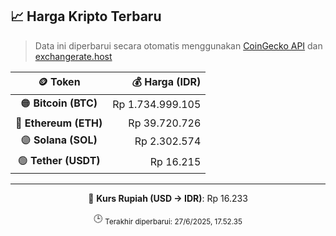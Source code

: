 

<!-- HARGA_KRIPTO -->
## 📈 Harga Kripto Terbaru

> Data ini diperbarui secara otomatis menggunakan [CoinGecko API](https://www.coingecko.com/) dan [exchangerate.host](https://exchangerate.host/)

<div align="center">

| 🪙 Token | 💰 Harga (IDR) |
|:------:|---------------:|
| 🟠 **Bitcoin (BTC)**   | Rp 1.734.999.105 |
| 🔵 **Ethereum (ETH)**  | Rp 39.720.726 |
| 🟣 **Solana (SOL)**    | Rp 2.302.574 |
| 🟢 **Tether (USDT)**   | Rp 16.215 |

---

💱 **Kurs Rupiah (USD → IDR)**: Rp 16.233

🕒 <sub>Terakhir diperbarui: 27/6/2025, 17.52.35</sub>

</div>
<!-- /HARGA_KRIPTO -->
